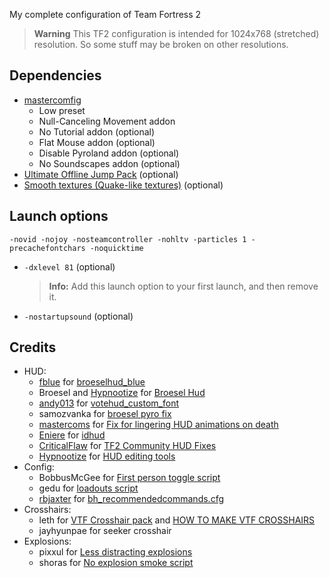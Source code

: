 My complete configuration of Team Fortress 2

> **Warning**
> This TF2 configuration is intended for 1024x768 (stretched) resolution. So some stuff may be broken on other resolutions.

## Dependencies
* [mastercomfig](https://github.com/mastercomfig/mastercomfig)
  * Low preset
  * Null-Canceling Movement addon
  * No Tutorial addon (optional)
  * Flat Mouse addon (optional)
  * Disable Pyroland addon (optional)
  * No Soundscapes addon (optional)
* [Ultimate Offline Jump Pack](https://jump.tf/forum/index.php/topic,3294.msg27678.html) (optional)
* [Smooth textures (Quake-like textures)](https://www.teamfortress.tv/35876/get-quake-like-textures-high-lod-bias-again) (optional)

## Launch options
```
-novid -nojoy -nosteamcontroller -nohltv -particles 1 -precachefontchars -noquicktime
```
* `-dxlevel 81` (optional)
  > **Info:**  Add this launch option to your first launch, and then remove it.
* `-nostartupsound` (optional)

## Credits
* HUD:
  * [fblue](https://github.com/fblue) for [broeselhud_blue](https://github.com/fblue/broeselhud_blue)
  * Broesel and [Hypnootize](https://github.com/Hypnootize) for [Broesel Hud](https://github.com/Hypnootize/Broesel-Hud)
  * [andy013](https://github.com/andy013) for [votehud_custom_font](https://github.com/andy013/votehud_custom_font)
  * samozvanka for [broesel pyro fix](https://www.teamfortress.tv/post/898069/broeselhud-blue)
  * [mastercoms](https://github.com/mastercoms) for [Fix for lingering HUD animations on death](https://www.teamfortress.tv/43786/fix-for-lingering-hud-animations-on-death)
  * [Eniere](https://github.com/Eniere) for [idhud](https://github.com/Eniere/idhud)
  * [CriticalFlaw](https://github.com/CriticalFlaw) for [TF2 Community HUD Fixes](https://github.com/CriticalFlaw/TF2HUD.Fixes)
  * [Hypnootize](https://github.com/Hypnootize) for [HUD editing tools](https://github.com/Hypnootize/hypnotize-hud/blob/master/resource/tools/hud%20cfg.cfg)
* Config:
  * BobbusMcGee for [First person toggle script](https://gamebanana.com/scripts/8831)
  * gedu for [loadouts script](https://www.teamfortress.tv/post/882069/resupply-bind-for-different-loadouts)
  * [rbjaxter](https://github.com/rbjaxter) for [bh_recommendedcommands.cfg](https://github.com/rbjaxter/budhud/blob/master/cfg/bh_recommendedcommands.cfg)
* Crosshairs:
  * leth for [VTF Crosshair pack](https://www.teamfortress.tv/35367/vtf-crosshair-pack) and [HOW TO MAKE VTF CROSSHAIRS](https://www.teamfortress.tv/37767/how-to-make-vtf-crosshairs)
  * jayhyunpae for seeker crosshair
* Explosions:
  * pixxul for [Less distracting explosions](https://gamebanana.com/mods/12444)
  * shoras for [No explosion smoke script](https://www.teamfortress.tv/25647/no-explosion-smoke-script)

